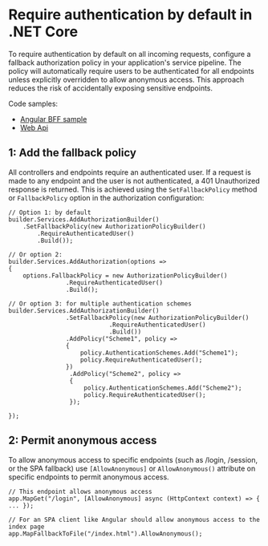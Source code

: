 # Require authentication by default in .NET Core
To require authentication by default on all incoming requests, configure a fallback authorization policy in your application's service pipeline. The policy will automatically require users to be authenticated for all endpoints unless explicitly overridden to allow anonymous access. This approach reduces the risk of accidentally exposing sensitive endpoints.


Code samples:

- [Angular BFF sample](https://github.com/FHIDev/Fhi.AuthExtensions/blob/main/samples/Fhi.Samples.AngularBFF/Fhi.Samples.Angular.BFFApi/Program.cs)
- [Web Api](https://github.com/FHIDev/Fhi.AuthExtensions/blob/main/samples/Fhi.Samples.WebApi/HostingExtensions.cs)


## 1: Add the fallback policy
All controllers and endpoints require an authenticated user. If a request is made to any endpoint and the user is not authenticated, a 401 Unauthorized response is returned. This is achieved using the `SetFallbackPolicy` method or `FallbackPolicy` option in the authorization configuration:

```
// Option 1: by default
builder.Services.AddAuthorizationBuilder()
    .SetFallbackPolicy(new AuthorizationPolicyBuilder()
        .RequireAuthenticatedUser()
        .Build());

// Or option 2:
builder.Services.AddAuthorization(options =>
{
    options.FallbackPolicy = new AuthorizationPolicyBuilder()
                .RequireAuthenticatedUser()
                .Build();

// Or option 3: for multiple authentication schemes
builder.Services.AddAuthorizationBuilder()
                .SetFallbackPolicy(new AuthorizationPolicyBuilder()
                            .RequireAuthenticatedUser()
                            .Build())
                .AddPolicy("Scheme1", policy =>
                {
                    policy.AuthenticationSchemes.Add("Scheme1");
                    policy.RequireAuthenticatedUser();
                })
                 .AddPolicy("Scheme2", policy =>
                 {
                     policy.AuthenticationSchemes.Add("Scheme2");
                     policy.RequireAuthenticatedUser();
                 });
   
});
```


## 2: Permit anonymous access
To allow anonymous access to specific endpoints (such as /login, /session, or the SPA fallback) use `[AllowAnonymous]` or `AllowAnonymous()` attribute on specific endpoints to permit anonymous access.

```
// This endpoint allows anonymous access
app.MapGet("/login", [AllowAnonymous] async (HttpContext context) => { ... });

// For an SPA client like Angular should allow anonymous access to the index page
app.MapFallbackToFile("/index.html").AllowAnonymous();

```